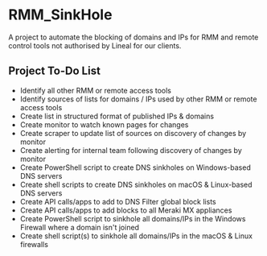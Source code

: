 # RMM_SinkHole
A project to automate the blocking of domains and IPs for RMM and remote control tools not authorised by Lineal for our clients.

## Project To-Do List
* Identify all other RMM or remote access tools
* Identify sources of lists for domains / IPs used by other RMM or remote access tools
* Create list in structured format of published IPs & domains
* Create monitor to watch known pages for changes
* Create scraper to update list of sources on discovery of changes by monitor
* Create alerting for internal team following discovery of changes by monitor
* Create PowerShell script to create DNS sinkholes on Windows-based DNS servers
* Create shell scripts to create DNS sinkholes on macOS & Linux-based DNS servers
* Create API calls/apps to add to DNS Filter global block lists
* Create API calls/apps to add blocks to all Meraki MX appliances
* Create PowerShell script to sinkhole all domains/IPs in the Windows Firewall where a domain isn't joined
* Create shell script(s) to sinkhole all domains/IPs in the macOS & Linux firewalls
